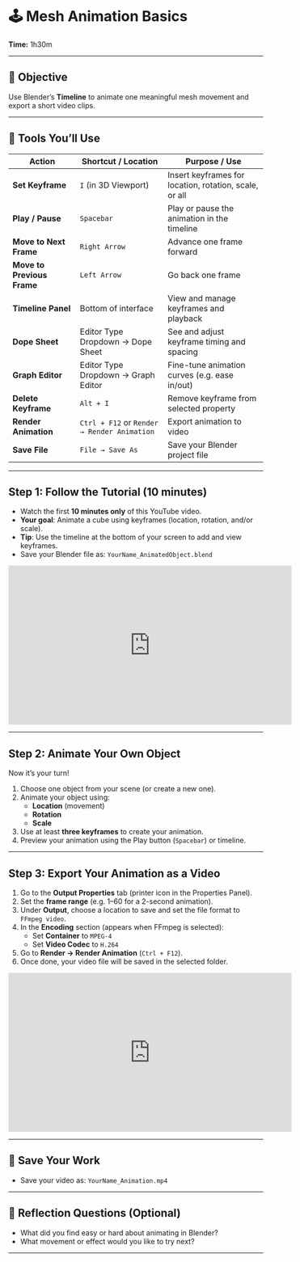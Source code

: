 # 🕹️ Mesh Animation Basics

**Time:** 1h30m

---

## 🎯 Objective
Use Blender’s **Timeline** to animate one meaningful mesh movement and export a short video clips.

---

## 🔧 Tools You’ll Use

| **Action**               | **Shortcut / Location**                  | **Purpose / Use**                                              |
|--------------------------|-------------------------------------------|----------------------------------------------------------------|
| **Set Keyframe**         | `I` (in 3D Viewport)                     | Insert keyframes for location, rotation, scale, or all         |
| **Play / Pause**         | `Spacebar`                               | Play or pause the animation in the timeline                    |
| **Move to Next Frame**   | `Right Arrow`                            | Advance one frame forward                                      |
| **Move to Previous Frame**| `Left Arrow`                            | Go back one frame                                              |
| **Timeline Panel**       | Bottom of interface                      | View and manage keyframes and playback                         |
| **Dope Sheet**           | Editor Type Dropdown → Dope Sheet        | See and adjust keyframe timing and spacing                     |
| **Graph Editor**         | Editor Type Dropdown → Graph Editor      | Fine-tune animation curves (e.g. ease in/out)                  |
| **Delete Keyframe**      | `Alt + I`                                | Remove keyframe from selected property                         |
| **Render Animation**     | `Ctrl + F12` or `Render → Render Animation` | Export animation to video                                    |
| **Save File**            | `File → Save As`                         | Save your Blender project file                                 |

---

## Step 1: Follow the Tutorial (10 minutes)

- Watch the first **10 minutes only** of this YouTube video.
- **Your goal**: Animate a cube using keyframes (location, rotation, and/or scale).
- **Tip**: Use the timeline at the bottom of your screen to add and view keyframes.
- Save your Blender file as: `YourName_AnimatedObject.blend`

<iframe width="560" height="315" src="https://www.youtube.com/embed/CBJp82tlR3M?si=FtOz4SfgG9wkrnhU" title="YouTube video player" frameborder="0" allow="accelerometer; autoplay; clipboard-write; encrypted-media; gyroscope; picture-in-picture; web-share" referrerpolicy="strict-origin-when-cross-origin" allowfullscreen></iframe>

---

## Step 2: Animate Your Own Object

Now it’s your turn!

1. Choose one object from your scene (or create a new one).
2. Animate your object using:
   - **Location** (movement)
   - **Rotation**
   - **Scale**
3. Use at least **three keyframes** to create your animation.
4. Preview your animation using the Play button (`Spacebar`) or timeline.

---

## Step 3: Export Your Animation as a Video

1. Go to the **Output Properties** tab (printer icon in the Properties Panel).
2. Set the **frame range** (e.g. 1–60 for a 2-second animation).
3. Under **Output**, choose a location to save and set the file format to `FFmpeg video`.
4. In the **Encoding** section (appears when FFmpeg is selected):
   - Set **Container** to `MPEG-4`
   - Set **Video Codec** to `H.264`
5. Go to **Render → Render Animation** (`Ctrl + F12`).
6. Once done, your video file will be saved in the selected folder.

<iframe width="560" height="315" src="https://www.youtube.com/embed/3eJmISziyIY?si=ZCpno06akClY-OWQ" title="YouTube video player" frameborder="0" allow="accelerometer; autoplay; clipboard-write; encrypted-media; gyroscope; picture-in-picture; web-share" referrerpolicy="strict-origin-when-cross-origin" allowfullscreen></iframe>

---

## 💾 Save Your Work
- Save your video as: `YourName_Animation.mp4`

---

## 📝 Reflection Questions (Optional)

- What did you find easy or hard about animating in Blender?
- What movement or effect would you like to try next?

---


